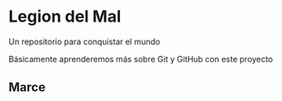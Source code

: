 # Legion del Mal
Un repositorio para conquistar el mundo

Básicamente aprenderemos más sobre Git y GitHub con este proyecto


## Marce
